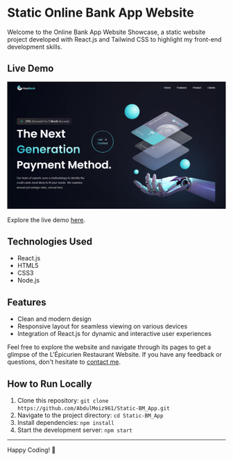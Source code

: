 # Static Online Bank App Website
Welcome to the Online Bank App Website Showcase, a static website project developed with React.js and Tailwind CSS to highlight my front-end development skills.

## Live Demo
![Online Bank App Website](public/ScreenShot/BM-App.png)

Explore the live demo [here](https://l-epicurean-restaurant.surge.sh/).

## Technologies Used
- React.js
- HTML5
- CSS3
- Node.js

## Features
- Clean and modern design
- Responsive layout for seamless viewing on various devices
- Integration of React.js for dynamic and interactive user experiences

Feel free to explore the website and navigate through its pages to get a glimpse of the L'Épicurien Restaurant Website. If you have any feedback or questions, don't hesitate to [contact me](mailto:shabdulmoiz96@gmail.com).

## How to Run Locally
1. Clone this repository: `git clone https://github.com/AbdulMoiz961/Static-BM_App.git`
2. Navigate to the project directory: `cd Static-BM_App`
3. Install dependencies: `npm install`
4. Start the development server: `npm start`

---

Happy Coding! 🚀
